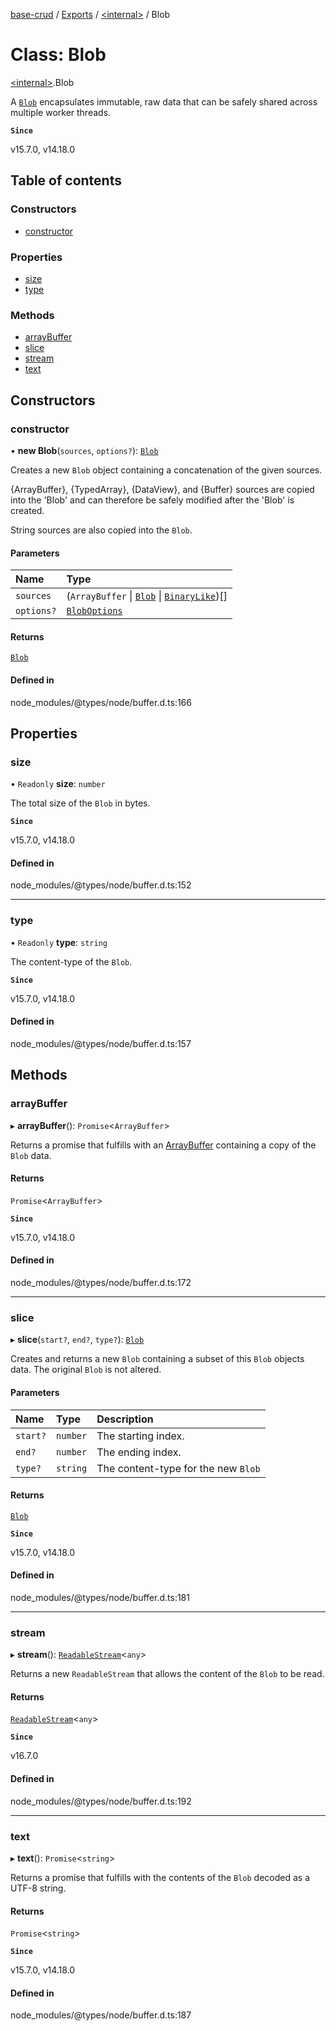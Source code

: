 [base-crud](../README.md) / [Exports](../modules.md) / [\<internal\>](../modules/internal_.md) / Blob

# Class: Blob

[\<internal\>](../modules/internal_.md).Blob

A [`Blob`](https://developer.mozilla.org/en-US/docs/Web/API/Blob) encapsulates immutable, raw data that can be safely shared across
multiple worker threads.

**`Since`**

v15.7.0, v14.18.0

## Table of contents

### Constructors

- [constructor](internal_.Blob.md#constructor)

### Properties

- [size](internal_.Blob.md#size)
- [type](internal_.Blob.md#type)

### Methods

- [arrayBuffer](internal_.Blob.md#arraybuffer)
- [slice](internal_.Blob.md#slice)
- [stream](internal_.Blob.md#stream)
- [text](internal_.Blob.md#text)

## Constructors

### constructor

• **new Blob**(`sources`, `options?`): [`Blob`](internal_.Blob.md)

Creates a new `Blob` object containing a concatenation of the given sources.

{ArrayBuffer}, {TypedArray}, {DataView}, and {Buffer} sources are copied into
the 'Blob' and can therefore be safely modified after the 'Blob' is created.

String sources are also copied into the `Blob`.

#### Parameters

| Name | Type |
| :------ | :------ |
| `sources` | (`ArrayBuffer` \| [`Blob`](internal_.Blob.md) \| [`BinaryLike`](../modules/internal_.md#binarylike))[] |
| `options?` | [`BlobOptions`](../interfaces/internal_.BlobOptions.md) |

#### Returns

[`Blob`](internal_.Blob.md)

#### Defined in

node_modules/@types/node/buffer.d.ts:166

## Properties

### size

• `Readonly` **size**: `number`

The total size of the `Blob` in bytes.

**`Since`**

v15.7.0, v14.18.0

#### Defined in

node_modules/@types/node/buffer.d.ts:152

___

### type

• `Readonly` **type**: `string`

The content-type of the `Blob`.

**`Since`**

v15.7.0, v14.18.0

#### Defined in

node_modules/@types/node/buffer.d.ts:157

## Methods

### arrayBuffer

▸ **arrayBuffer**(): `Promise`\<`ArrayBuffer`\>

Returns a promise that fulfills with an [ArrayBuffer](https://developer.mozilla.org/en-US/docs/Web/JavaScript/Reference/Global_Objects/ArrayBuffer) containing a copy of
the `Blob` data.

#### Returns

`Promise`\<`ArrayBuffer`\>

**`Since`**

v15.7.0, v14.18.0

#### Defined in

node_modules/@types/node/buffer.d.ts:172

___

### slice

▸ **slice**(`start?`, `end?`, `type?`): [`Blob`](internal_.Blob.md)

Creates and returns a new `Blob` containing a subset of this `Blob` objects
data. The original `Blob` is not altered.

#### Parameters

| Name | Type | Description |
| :------ | :------ | :------ |
| `start?` | `number` | The starting index. |
| `end?` | `number` | The ending index. |
| `type?` | `string` | The content-type for the new `Blob` |

#### Returns

[`Blob`](internal_.Blob.md)

**`Since`**

v15.7.0, v14.18.0

#### Defined in

node_modules/@types/node/buffer.d.ts:181

___

### stream

▸ **stream**(): [`ReadableStream`](../interfaces/internal_.ReadableStream.md)\<`any`\>

Returns a new `ReadableStream` that allows the content of the `Blob` to be read.

#### Returns

[`ReadableStream`](../interfaces/internal_.ReadableStream.md)\<`any`\>

**`Since`**

v16.7.0

#### Defined in

node_modules/@types/node/buffer.d.ts:192

___

### text

▸ **text**(): `Promise`\<`string`\>

Returns a promise that fulfills with the contents of the `Blob` decoded as a
UTF-8 string.

#### Returns

`Promise`\<`string`\>

**`Since`**

v15.7.0, v14.18.0

#### Defined in

node_modules/@types/node/buffer.d.ts:187
